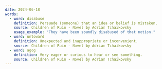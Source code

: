 ```yaml
---
date: 2024-06-18
words:
  - word: disabuse
    definition: Persuade (someone) that an idea or belief is mistaken.
    source: Children of Ruin - Novel by Adrian Tchaikovsky
    usage_example: "They have been soundly disabused of that notion."
  - word: untoward
    definition: Unexpected and inappropriate or inconvenient.
    source: Children of Ruin - Novel by Adrian Tchaikovsky
  - word: agog
    definition: Very eager or curious to hear or see something.
    source: Children of Ruin - Novel by Adrian Tchaikovsky
---
```

